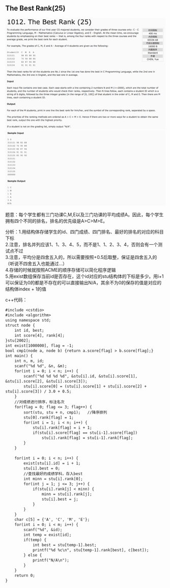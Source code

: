 ## The Best Rank(25)

![1012](image/1012_1.png)
![1012](image/1012_2.png)

题意：每个学生都有三门功课C,M,E以及三门功课的平均成绩A。因此，每个学生拥有四个不同的排名，排名的优先级是A>C>M>E。

分析：1.用结构体存储学生的id、四门成绩、四门排名、最好的排名的对应的科目下标   
2.注意，排名并列应该1、1、3、4、5，而不是1、1、2、3、4，否则会有一个测试点不过   
3.注意，平均分是四舍五入的，所以需要按照+0.5后取整，保证是四舍五入的（听说不四舍五入也能通过…）  
4.存储的时候就按照ACME的顺序存储可以简化程序逻辑   
5.用exist数组保存当前id是否存在，这个id对应的stu结构体的下标是多少。用i+1可以保证为0的都是不存在的可以直接输出N/A，其余不为0的保存的值是对应的结构体index + 1的值  

c++代码：

```
#include <cstdio>
#include <algorithm>
using namespace std;
struct node {
    int id, best;
    int score[4], rank[4];
}stu[2002];
int exist[1000000], flag = -1;
bool cmp1(node a, node b) {return a.score[flag] > b.score[flag];}
int main() {
    int n, m, id;
    scanf("%d %d", &n, &m);
    for(int i = 0; i < n; i++) {
        scanf("%d %d %d %d", &stu[i].id, &stu[i].score[1], &stu[i].score[2], &stu[i].score[3]);
        stu[i].score[0] = (stu[i].score[1] + stu[i].score[2] + stu[i].score[3]) / 3.0 + 0.5;
    }
    //对成绩进行排序，标注名次
    for(flag = 0; flag <= 3; flag++) {
        sort(stu, stu + n, cmp1);   //降序排列
        stu[0].rank[flag] = 1;
        for(int i = 1; i < n; i++) {
            stu[i].rank[flag] = i + 1;
            if(stu[i].score[flag] == stu[i-1].score[flag])
                stu[i].rank[flag] = stu[i-1].rank[flag];
        }
    }

    for(int i = 0; i < n; i++) {
        exist[stu[i].id] = i + 1;
        stu[i].best = 0;
        //查找最好的成绩学科，存入best
        int minn = stu[i].rank[0];
        for(int j = 1; j <= 3; j++) {
            if(stu[i].rank[j] < minn) {
                minn = stu[i].rank[j];
                stu[i].best = j;
            }
        }
    }
    char c[5] = {'A', 'C', 'M', 'E'};
    for(int i = 0; i < m; i++) {
        scanf("%d", &id);
        int temp = exist[id];
        if(temp) {
            int best = stu[temp-1].best;
            printf("%d %c\n", stu[temp-1].rank[best], c[best]);
        } else {
            printf("N/A\n");
        }
    }
    return 0;
}
```

